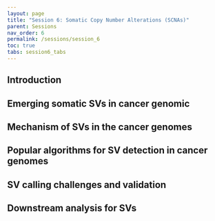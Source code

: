 ```yaml
---
layout: page
title: "Session 6: Somatic Copy Number Alterations (SCNAs)"
parent: Sessions
nav_order: 6
permalink: /sessions/session_6
toc: true
tabs: session6_tabs
---
```

## Introduction
## Emerging somatic SVs in cancer genomic
## Mechanism of SVs in the cancer genomes
## Popular algorithms for SV detection in cancer genomes
## SV calling challenges and validation
## Downstream analysis for SVs
